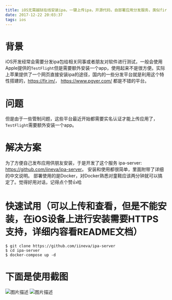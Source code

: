 ```yaml
---
title: iOS无需越狱在线安装ipa，一键上传ipa，开源代码，自部署应用分发服务，类似fir.im
date: 2017-12-22 20:03:37
tags: ios
---
```


# 背景
iOS开发经常会需要分发ipa包给相关同事或者朋友对软件进行测试，一般会使用Apple提供的`TestFlight`但是需要额外安装一个app，使用起来不是很方便。实际上苹果提供了一个网页直接安装ipa的途径，国内的一些分发平台就是利用这个特性搭建的，<https://fir.im/>，
 <https://www.pgyer.com/> 都是不错的平台。

# 问题

但是由于一些管制问题，这些平台最近开始都需要实名认证才能上传应用了，`TestFlight`需要额外安装一个app。

# 解决方案

为了方便自己发布应用供朋友安装，于是开发了这个服务
ipa-server: <https://github.com/iineva/ipa-server>。
安装和使用都很简单，里面附带了详细的中文说明。
部署使用的是Docker，对Docker熟悉对童鞋应该两分钟就可以搞定了。觉得好用对话，记得点个赞👍哈

# 快速试用（可以上传和查看，但是不能安装，在iOS设备上进行安装需要HTTPS支持，详细内容看README文档）

```shell
$ git clone https://github.com/iineva/ipa-server
$ cd ipa-server
$ docker-compose up -d
```

# 下面是使用截图

![图片描述][1]
![图片描述][2]


  [1]: https://github.com/iineva/ipa-server/raw/main/snapshot/zh-cn/1.jpeg
  [2]: https://github.com/iineva/ipa-server/raw/main/snapshot/zh-cn/2.jpeg
